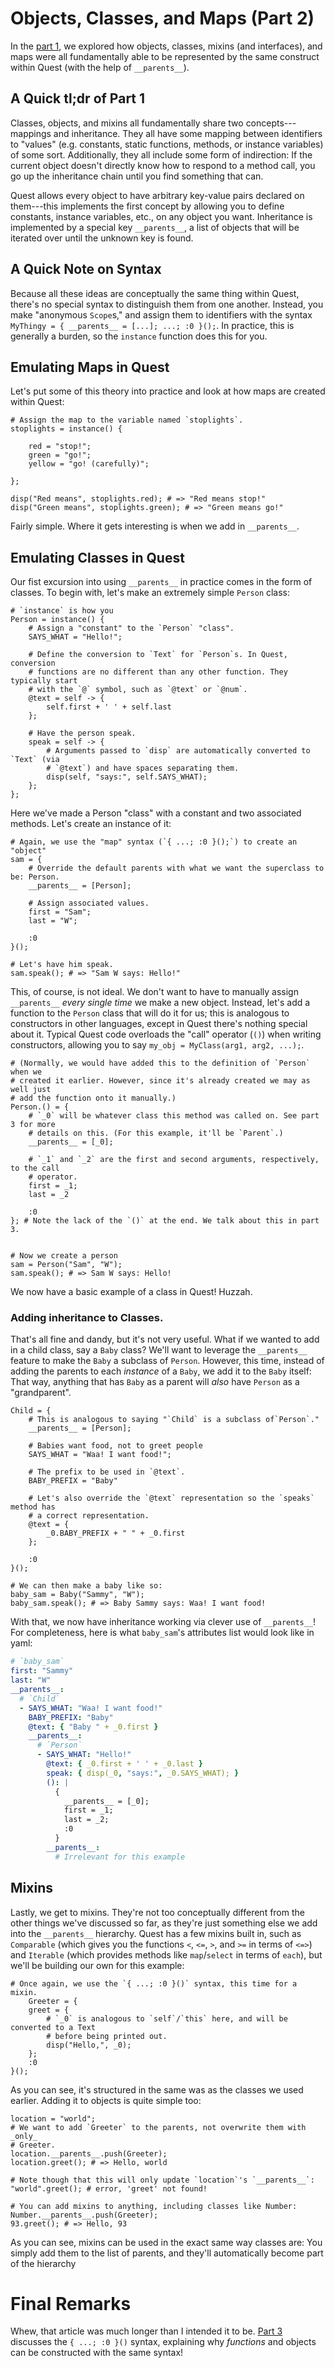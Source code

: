 # Objects, Classes, and Maps (Part 2)
In the [part 1](objects-and-maps-part1.md), we explored how objects, classes, mixins (and interfaces), and maps were all fundamentally able to be represented by the same construct within Quest (with the help of `__parents__`).


## A Quick tl;dr of Part 1
Classes, objects, and mixins all fundamentally share two concepts---mappings and inheritance. They all have some mapping between identifiers to "values" (e.g. constants, static functions, methods, or instance variables) of some sort. Additionally, they all include some form of indirection: If the current object doesn't directly know how to respond to a method call, you go up the inheritance chain until you find something that can.

Quest allows every object to have arbitrary key-value pairs declared on them---this implements the first concept by allowing you to define constants, instance variables, etc., on any object you want. Inheritance is implemented by a special key `__parents__`, a list of objects that will be iterated over until the unknown key is found.

## A Quick Note on Syntax
Because all these ideas are conceptually the same thing within Quest, there's no special syntax to distinguish them from one another. Instead, you make "anonymous `Scope`s," and assign them to identifiers with the syntax `MyThingy = { __parents__ = [...]; ...; :0 }();`. In practice, this is generally a burden, so the `instance` function does this for you.

## Emulating Maps in Quest
Let's put some of this theory into practice and look at how maps are created within Quest:
```quest
# Assign the map to the variable named `stoplights`.
stoplights = instance() {

	red = "stop!";
	green = "go!";
	yellow = "go! (carefully)";

};

disp("Red means", stoplights.red); # => "Red means stop!"
disp("Green means", stoplights.green); # => "Green means go!"
```
Fairly simple. Where it gets interesting is when we add in `__parents__`.

## Emulating Classes in Quest
Our fist excursion into using `__parents__` in practice comes in the form of classes. To begin with, let's make an extremely simple `Person` class:
```quest
# `instance` is how you 
Person = instance() {
	# Assign a "constant" to the `Person` "class".
	SAYS_WHAT = "Hello!";

	# Define the conversion to `Text` for `Person`s. In Quest, conversion
	# functions are no different than any other function. They typically start
	# with the `@` symbol, such as `@text` or `@num`.
	@text = self -> {
		self.first + ' ' + self.last
	};

	# Have the person speak.
	speak = self -> {
		# Arguments passed to `disp` are automatically converted to `Text` (via
		# `@text`) and have spaces separating them.
		disp(self, "says:", self.SAYS_WHAT);
	};
};
```
Here we've made a Person "class" with a constant and two associated methods. Let's create an instance of it:
```quest
# Again, we use the "map" syntax (`{ ...; :0 }();`) to create an "object"
sam = {
	# Override the default parents with what we want the superclass to be: Person.
	__parents__ = [Person];

	# Assign associated values.
	first = "Sam";
	last = "W";

	:0
}();

# Let's have him speak.
sam.speak(); # => "Sam W says: Hello!"
```

This, of course, is not ideal. We don't want to have to manually assign `__parents__` _every single time_ we make a new object. Instead, let's add a function to the `Person` class that will do it for us; this is analogous to constructors in other languages, except in Quest there's nothing special about it. Typical Quest code overloads the "call" operator (`()`) when writing constructors, allowing you to say `my_obj = MyClass(arg1, arg2, ...);`.
```quest
# (Normally, we would have added this to the definition of `Person` when we
# created it earlier. However, since it's already created we may as well just
# add the function onto it manually.)
Person.() = {
	# `_0` will be whatever class this method was called on. See part 3 for more
	# details on this. (For this example, it'll be `Parent`.)
	__parents__ = [_0];

	# `_1` and `_2` are the first and second arguments, respectively, to the call
	# operator.
	first = _1;
	last = _2

	:0
}; # Note the lack of the `()` at the end. We talk about this in part 3.


# Now we create a person
sam = Person("Sam", "W");
sam.speak(); # => Sam W says: Hello!
```
We now have a basic example of a class in Quest! Huzzah.

### Adding inheritance to Classes.
That's all fine and dandy, but it's not very useful. What if we wanted to add in a child class, say a `Baby` class? We'll want to leverage the `__parents__` feature to make the `Baby` a subclass of `Person`. However, this time, instead of adding the parents to each _instance_ of a `Baby`, we add it to the `Baby` itself: That way, anything that has `Baby` as a parent will _also_ have `Person` as a "grandparent".
```quest
Child = {
	# This is analogous to saying "`Child` is a subclass of`Person`."
	__parents__ = [Person];

	# Babies want food, not to greet people
	SAYS_WHAT = "Waa! I want food!";

	# The prefix to be used in `@text`.
	BABY_PREFIX = "Baby"

	# Let's also override the `@text` representation so the `speaks` method has
	# a correct representation.
	@text = {
		_0.BABY_PREFIX + " " + _0.first
	};

	:0
}();

# We can then make a baby like so:
baby_sam = Baby("Sammy", "W");
baby_sam.speak(); # => Baby Sammy says: Waa! I want food!
```
With that, we now have inheritance working via clever use of `__parents__`! For completeness, here is what `baby_sam`'s attributes list would look like in yaml:
```yaml
# `baby_sam`
first: "Sammy"
last: "W"
__parents__:
  # `Child`
  - SAYS_WHAT: "Waa! I want food!"
    BABY_PREFIX: "Baby"
    @text: { "Baby " + _0.first }
    __parents__:
      # `Person`
      - SAYS_WHAT: "Hello!"
        @text: { _0.first + ' ' + _0.last }
        speak: { disp(_0, "says:", _0.SAYS_WHAT); }
        (): |
          {
            __parents__ = [_0];
            first = _1;
            last = _2;
            :0
          }
        __parents__:
          # Irrelevant for this example
```

## Mixins
Lastly, we get to mixins. They're not too conceptually different from the other things we've discussed so far, as they're just something else we add into the `__parents__` hierarchy. Quest has a few mixins built in, such as `Comparable` (which gives you the functions `<`, `<=`, `>`, and `>=` in terms of `<=>`) and `Iterable` (which provides methods like `map`/`select` in terms of `each`), but we'll be building our own for this example:
```quest
# Once again, we use the `{ ...; :0 }()` syntax, this time for a mixin.
	Greeter = {
	greet = {
		# `_0` is analogous to `self`/`this` here, and will be converted to a Text
		# before being printed out.
		disp("Hello,", _0);
	};
	:0
}();
```
As you can see, it's structured in the same was as the classes we used earlier. Adding it to objects is quite simple too:
```quest
location = "world";
# We want to add `Greeter` to the parents, not overwrite them with _only_
# Greeter.
location.__parents__.push(Greeter);
location.greet(); # => Hello, world

# Note though that this will only update `location`'s `__parents__`:
"world".greet(); # error, 'greet' not found!

# You can add mixins to anything, including classes like Number:
Number.__parents__.push(Greeter);
93.greet(); # => Hello, 93
```
As you can see, mixins can be used in the exact same way classes are: You simply add them to the list of parents, and they'll automatically become part of the hierarchy

# Final Remarks
Whew, that article was much longer than I intended it to be. [Part 3](objects-and-maps-part3.md) discusses the `{ ...; :0 }()` syntax, explaining why _functions_ and objects can be constructed with the same syntax!

